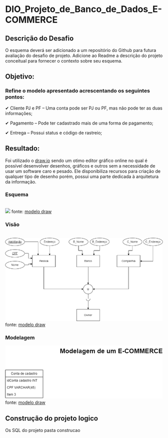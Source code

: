 <h1>DIO_Projeto_de_Banco_de_Dados_E-COMMERCE</h1>
 
<h2>Descrição do Desafio</h2>

<p>O esquema deverá ser adicionado a um repositório do Github para futura avaliação do desafio de projeto. Adicione ao Readme a descrição do projeto conceitual para fornecer o contexto sobre seu esquema.</p>

<h2>Objetivo:</h2>
<h3>Refine o modelo apresentado acrescentando os seguintes pontos:</h3>

<p>&#10004; Cliente PJ e PF – Uma conta pode ser PJ ou PF, mas não pode ter as duas informações;</p>
<p>&#10004; Pagamento – Pode ter cadastrado mais de uma forma de pagamento;</p>
<p>&#10004; Entrega – Possui status e código de rastreio;</p>

<h2>Resultado:</h2>
<p>Foi utilizado o <a href="https://draw.io">draw.io</a> sendo um otimo editor gráfico online no qual é possível desenvolver desenhos, gráficos e outros sem a necessidade de usar um software caro e pesado. Ele disponibiliza recursos para criação de qualquer tipo de desenho porém, possui uma parte dedicada à arquitetura da informação.</p>
<h3>Esquema</h3><br>

<img src="img\Esquema_ordem_do_serviço.png">
fonte: <a href=https://github.com/otavioaugust1/DIO_Projeto_de_Banco_de_Dados_E-COMMERCE/tree/main/diagrama>modelo draw</a>

<h3>Visão</h3><br>

<img src="img\Diagrama_geral.png">
fonte: <a href=https://github.com/otavioaugust1/DIO_Projeto_de_Banco_de_Dados_E-COMMERCE/tree/main/diagrama>modelo draw</a>

<h3>Modelagem</h3>

<img src="img\Modelagem_banco_de_dados.png">
fonte: <a href=https://github.com/otavioaugust1/DIO_Projeto_de_Banco_de_Dados_E-COMMERCE/tree/main/diagrama>modelo draw</a>

<h2>Construção do projeto logico</h2>
Os SQL do projeto pasta construcao


